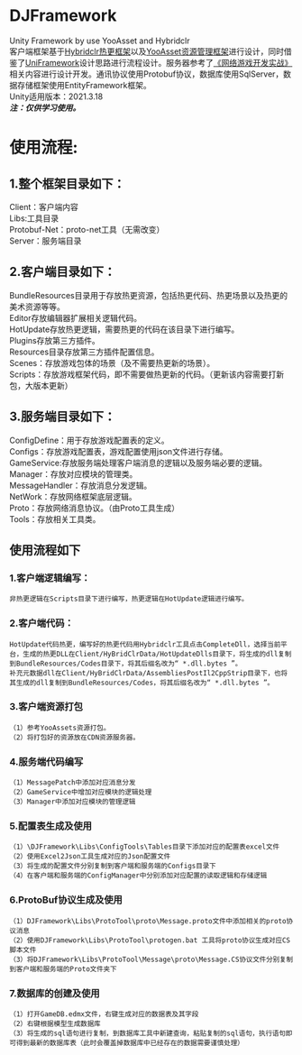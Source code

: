 # DJFramework
Unity Framework by use YooAsset and Hybridclr  
客户端框架基于[Hybridclr热更框架](https://hybridclr.doc.code-philosophy.com/docs/intro)以及[YooAsset资源管理框架](https://www.yooasset.com/docs/Introduce)进行设计，同时借鉴了[UniFramework](https://github.com/gmhevinci/UniFramework)设计思路进行流程设计。服务器参考了[《网络游戏开发实战》](https://github.com/luopeiyu/unity_net_book)相关内容进行设计开发。通讯协议使用Protobuf协议，数据库使用SqlServer，数据存储框架使用EntityFramework框架。  
Unity适用版本：2021.3.18  
***注：仅供学习使用。***
# 使用流程:  
## 1.整个框架目录如下：  
  Client：客户端内容  
  Libs:工具目录  
  Protobuf-Net：proto-net工具（无需改变）  
  Server：服务端目录  
## 2.客户端目录如下：  
  BundleResources目录用于存放热更资源，包括热更代码、热更场景以及热更的美术资源等等。  
  Editor存放编辑器扩展相关逻辑代码。  
  HotUpdate存放热更逻辑，需要热更的代码在该目录下进行编写。  
  Plugins存放第三方插件。  
  Resources目录存放第三方插件配置信息。  
  Scenes：存放游戏包体的场景（及不需要热更新的场景）。  
  Scripts：存放游戏框架代码，即不需要做热更新的代码。（更新该内容需要打新包，大版本更新）  
## 3.服务端目录如下：  
  ConfigDefine：用于存放游戏配置表的定义。  
  Configs：存放游戏配置表，游戏配置使用json文件进行存储。  
  GameService:存放服务端处理客户端消息的逻辑以及服务端必要的逻辑。  
  Manager：存放对应模块的管理类。  
  MessageHandler：存放消息分发逻辑。  
  NetWork：存放网络框架底层逻辑。  
  Proto：存放网络消息协议。（由Proto工具生成）  
  Tools：存放相关工具类。  
## 使用流程如下
### 1.客户端逻辑编写：
    非热更逻辑在Scripts目录下进行编写，热更逻辑在HotUpdate逻辑进行编写。  
### 2.客户端代码：
    HotUpdate代码热更，编写好的热更代码用Hybridclr工具点击CompleteDll，选择当前平台，生成的热更DLL在Client/HyBridClrData/HotUpdateDlls目录下，将生成的dll复制到BundleResources/Codes目录下，将其后缀名改为“ *.dll.bytes ”。
    补充元数据dll在Client/HyBridClrData/AssembliesPostIl2CppStrip目录下，也将其生成的dll复制到BundleResources/Codes，将其后缀名改为“ *.dll.bytes ”。
### 3.客户端资源打包
    （1）参考YooAssets资源打包。
    （2）将打包好的资源放在CDN资源服务器。  
### 4.服务端代码编写
    （1）MessagePatch中添加对应消息分发  
    （2）GameService中增加对应模块的逻辑处理  
    （3）Manager中添加对应模块的管理逻辑  
### 5.配置表生成及使用
    （1）\DJFramework\Libs\ConfigTools\Tables目录下添加对应的配置表excel文件  
    （2）使用Excel2Json工具生成对应的Json配置文件  
    （3）将生成的配置文件分别复制到客户端和服务端的Configs目录下  
    （4）在客户端和服务端的ConfigManager中分别添加对应配置的读取逻辑和存储逻辑  
### 6.ProtoBuf协议生成及使用
    （1）DJFramework\Libs\ProtoTool\proto\Message.proto文件中添加相关的proto协议消息  
    （2）使用DJFramework\Libs\ProtoTool\protogen.bat 工具将proto协议生成对应CS脚本文件  
    （3）将DJFramework\Libs\ProtoTool\Message\proto\Message.CS协议文件分别复制到客户端和服务端的Proto文件夹下  
### 7.数据库的创建及使用
    （1）打开GameDB.edmx文件，右键生成对应的数据表及其字段  
    （2）右键根据模型生成数据库  
    （3）将生成的sql语句进行复制，到数据库工具中新建查询，粘贴复制的sql语句，执行语句即可得到最新的数据库表（此时会覆盖掉数据库中已经存在的数据需要谨慎处理）
